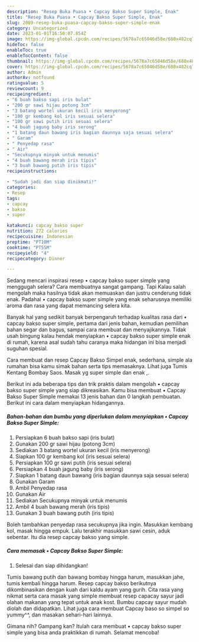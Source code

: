 ```yaml
---
description: "Resep Buka Puasa • Capcay Bakso Super Simple, Enak"
title: "Resep Buka Puasa • Capcay Bakso Super Simple, Enak"
slug: 2089-resep-buka-puasa-capcay-bakso-super-simple-enak
category: Uncategorized
date: 2023-01-01T16:50:07.854Z
image: https://img-global.cpcdn.com/recipes/5678a7c65046d58e/680x482cq70/capcay-bakso-super-simple-foto-resep-utama.jpg
hideToc: false
enableToc: true
enableTocContent: false
thumbnail: https://img-global.cpcdn.com/recipes/5678a7c65046d58e/680x482cq70/capcay-bakso-super-simple-foto-resep-utama.jpg
cover: https://img-global.cpcdn.com/recipes/5678a7c65046d58e/680x482cq70/capcay-bakso-super-simple-foto-resep-utama.jpg
author: Admin
authorAv: notfound
ratingvalue: 5
reviewcount: 9
recipeingredient:
- "6 buah bakso sapi iris bulat"
- "200 gr sawi hijau potong 3cm"
- "3 batang wortel ukuran kecil iris menyerong"
- "100 gr kembang kol iris sesuai selera"
- "100 gr sawi putih iris sesuai selera"
- "4 buah jagung baby iris serong"
- "1 batang daun bawang iris bagian daunnya saja sesuai selera"
- " Garam"
- " Penyedap rasa"
- " Air"
- "Secukupnya minyak untuk menumis"
- "4 buah bawang merah iris tipis"
- "3 buah bawang putih iris tipis"
recipeinstructions:

- "Sudah jadi dan siap dinikmati!"
categories:
- Resep
tags:
- capcay
- bakso
- super

katakunci: capcay bakso super 
nutrition: 272 calories
recipecuisine: Indonesian
preptime: "PT10M"
cooktime: "PT55M"
recipeyield: "4"
recipecategory: Dinner

---
```



Sedang mencari inspirasi resep • capcay bakso super simple yang menggugah selera? Cara membuatnya sangat gampang. Tapi Kalau salah mengolah maka hasilnya tidak akan memuaskan dan justru cenderung tidak enak. Padahal • capcay bakso super simple yang enak seharusnya memiliki aroma dan rasa yang dapat memancing selera kita.


Banyak hal yang sedikit banyak berpengaruh terhadap kualitas rasa dari • capcay bakso super simple, pertama dari jenis bahan, kemudian pemilihan bahan segar dan bagus, sampai cara membuat dan menyajikannya. Tidak usah bingung kalau hendak menyiapkan • capcay bakso super simple enak di rumah, karena asal sudah tahu caranya maka hidangan ini bisa menjadi suguhan spesial.

Cara membuat dan resep Capcay Bakso Simpel enak, sederhana, simple ala rumahan bisa kamu simak bahan serta tips memasaknya. Lihat juga Tumis Kentang Bombay Saos. Masak yg super simple dan enak ,.


Berikut ini ada beberapa tips dan trik praktis dalam mengolah • capcay bakso super simple yang siap dikreasikan. Kamu bisa membuat • Capcay Bakso Super Simple memakai 13 jenis bahan dan 0 langkah pembuatan. Berikut ini cara dalam menyiapkan hidangannya.

<!--inarticleads1-->

##### Bahan-bahan dan bumbu yang diperlukan dalam menyiapkan • Capcay Bakso Super Simple:

1. Persiapkan 6 buah bakso sapi (iris bulat)
1. Gunakan 200 gr sawi hijau (potong 3cm)
1. Sediakan 3 batang wortel ukuran kecil (iris menyerong)
1. Siapkan 100 gr kembang kol (iris sesuai selera)
1. Persiapkan 100 gr sawi putih (iris sesuai selera)
1. Persiapkan 4 buah jagung baby (iris serong)
1. Siapkan 1 batang daun bawang (iris bagian daunnya saja sesuai selera)
1. Gunakan  Garam
1. Ambil  Penyedap rasa
1. Gunakan  Air
1. Sediakan Secukupnya minyak untuk menumis
1. Ambil 4 buah bawang merah (iris tipis)
1. Gunakan 3 buah bawang putih (iris tipis)


Boleh tambahkan penyedap rasa secukupnya jika ingin. Masukkan kembang kol, masak hingga empuk. Lalu terakhir masukkan sawi cesin, aduk sebentar. Itu dia resep capcay bakso yang simple. 

<!--inarticleads2-->

##### Cara memasak • Capcay Bakso Super Simple:


1. Selesai dan siap dihidangkan!

Tumis bawang putih dan bawang bombay hingga harum, masukkan jahe, tumis kembali hingga harum. Resep capcay bakso berikutnya dikombinasikan dengan kuah dari kaldu ayam yang gurih. Cita rasa yang nikmat serta cara masak yang simple membuat resep capacay sayur jadi olahan makanan yang tepat untuk anak kost. Bumbu capcay sayur mudah diolah dan didapatkan. Lihat juga cara membuat Capcay baso so simpel so yummy^^, dan masakan sehari-hari lainnya. 

Gimana nih? Gampang kan? Itulah cara membuat • capcay bakso super simple yang bisa anda praktikkan di rumah. Selamat mencoba!
